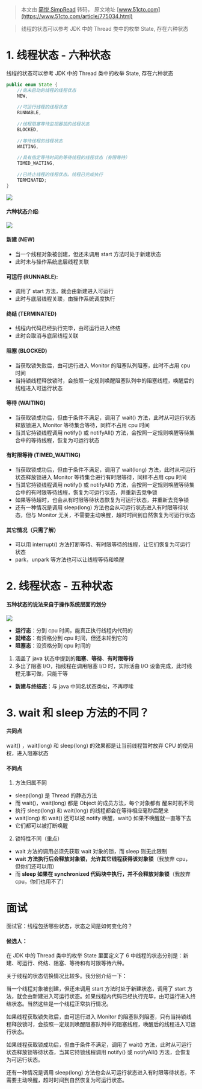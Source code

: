 > 本文由 [简悦 SimpRead](http://ksria.com/simpread/) 转码， 原文地址 [www.51cto.com](https://www.51cto.com/article/775034.html)

> 线程的状态可以参考 JDK 中的 Thread 类中的枚举 State, 存在六种状态

# 1. 线程状态 - 六种状态

线程的状态可以参考 JDK 中的 Thread 类中的枚举 State, 存在六种状态

```java
public enum State {
	//尚未启动的线程的线程状态
	NEW,
	
	//可运行线程的线程状态
	RUNNABLE,
	
	//线程阻塞等待监视器锁的线程状态
	BLOCKED,
	
	//等待线程的线程状态
	WAITING,
	
	//具有指定等待时间的等待线程的线程状态（有限等待）
	TIMED_WAITING,
	
	//已终止线程的线程状态。线程已完成执行
	TERMINATED;
}
```

![](https://s9.51cto.com/oss/202311/29/37b4fef809c42405b172958cfe52edaf06b9fe.png)

#### 六种状态介绍:

![](https://s7.51cto.com/oss/202311/29/1566e2638840e79f5002178f24609ecb7a3fa9.png)

#### 新建 (NEW)

*   当一个线程对象被创建，但还未调用 start 方法时处于新建状态
*   此时未与操作系统底层线程关联

#### 可运行 (RUNNABLE):

*   调用了 start 方法，就会由新建进入可运行
*   此时与底层线程关联，由操作系统调度执行

#### 终结 (TERMINATED)

*   线程内代码已经执行完毕，由可运行进入终结
*   此时会取消与底层线程关联

#### 阻塞 (BLOCKED)

*   当获取锁失败后，由可运行进入 Monitor 的阻塞队列阻塞，此时不占用 cpu 时间
*   当持锁线程释放锁时，会按照一定规则唤醒阻塞队列中的阻塞线程，唤醒后的线程进入可运行状态

#### 等待 (WAITING)

*   当获取锁成功后，但由于条件不满足，调用了 wait() 方法，此时从可运行状态释放锁进入 Monitor 等待集合等待，同样不占用 cpu 时间
*   当其它持锁线程调用 notify() 或 notifyAll() 方法，会按照一定规则唤醒等待集合中的等待线程，恢复为可运行状态

#### 有时限等待 (TIMED_WAITING)

*   当获取锁成功后，但由于条件不满足，调用了 wait(long) 方法，此时从可运行状态释放锁进入 Monitor 等待集合进行有时限等待，同样不占用 cpu 时间
*   当其它持锁线程调用 notify() 或 notifyAll() 方法，会按照一定规则唤醒等待集合中的有时限等待线程，恢复为可运行状态，并重新去竞争锁
*   如果等待超时，也会从有时限等待状态恢复为可运行状态，并重新去竞争锁
*   还有一种情况是调用 sleep(long) 方法也会从可运行状态进入有时限等待状态，但与 Monitor 无关，不需要主动唤醒，超时时间到自然恢复为可运行状态

#### 其它情况（只需了解）

*   可以用 interrupt() 方法打断等待、有时限等待的线程，让它们恢复为可运行状态
*   park，unpark 等方法也可以让线程等待和唤醒

# 2. 线程状态 - 五种状态

#### 五种状态的说法来自于操作系统层面的划分

![](https://s8.51cto.com/oss/202311/29/e99bdbd395505eddae7198cac13625017f3c73.png)

*   **运行态**：分到 cpu 时间，能真正执行线程内代码的
*   **就绪态**：有资格分到 cpu 时间，但还未轮到它的
*   **阻塞态**：没资格分到 cpu 时间的

1.  涵盖了 java 状态中提到的**阻塞**、**等待**、**有时限等待**
2.  多出了阻塞 I/O，指线程在调用阻塞 I/O 时，实际活由 I/O 设备完成，此时线程无事可做，只能干等

*   **新建与终结态**：与 java 中同名状态类似，不再啰嗦

# 3. wait 和 sleep 方法的不同？

#### 共同点

wait() ，wait(long) 和 sleep(long) 的效果都是让当前线程暂时放弃 CPU 的使用权，进入阻塞状态

#### 不同点

1. 方法归属不同

*   sleep(long) 是 Thread 的静态方法
*   而 wait()，wait(long) 都是 Object 的成员方法，每个对象都有 醒来时机不同
*   执行 sleep(long) 和 wait(long) 的线程都会在等待相应毫秒后醒来
*   wait(long) 和 wait() 还可以被 notify 唤醒，wait() 如果不唤醒就一直等下去
*   它们都可以被打断唤醒

2. 锁特性不同（重点）

*   wait 方法的调用必须先获取 wait 对象的锁，而 sleep 则无此限制
*   **wait 方法执行后会释放对象锁，允许其它线程获得该对象锁**（我放弃 cpu，但你们还可以用）
*   而 **sleep 如果在 synchronized 代码块中执行，并不会释放对象锁**（我放弃 cpu，你们也用不了）



# 面试
面试官：线程包括哪些状态，状态之间是如何变化的？
#### 候选人：
在 JDK 中的 Thread 类中的枚举 State 里面定义了 6 中线程的状态分别是：新建、可运行、终结、阻塞、等待和有时限等待六种。

关于线程的状态切换情况比较多。我分别介绍一下：

当一个线程对象被创建，但还未调用 start 方法时处于新建状态，调用了 start 方法，就会由新建进入可运行状态。如果线程内代码已经执行完毕，由可运行进入终结状态。当然这些是一个线程正常执行情况。

如果线程获取锁失败后，由可运行进入 Monitor 的阻塞队列阻塞，只有当持锁线程释放锁时，会按照一定规则唤醒阻塞队列中的阻塞线程，唤醒后的线程进入可运行状态。

如果线程获取锁成功后，但由于条件不满足，调用了 wait() 方法，此时从可运行状态释放锁等待状态，当其它持锁线程调用 notify() 或 notifyAll() 方法，会恢复为可运行状态。

还有一种情况是调用 sleep(long) 方法也会从可运行状态进入有时限等待状态，不需要主动唤醒，超时时间到自然恢复为可运行状态。